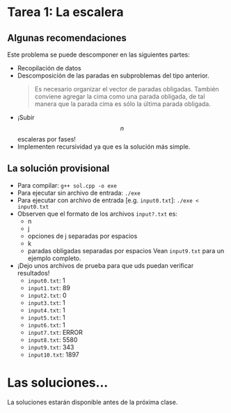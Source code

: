 # Tarea 1: La escalera

## Algunas recomendaciones
Este problema se puede descomponer en las siguientes partes:
 - Recopilación de datos
 - Descomposición de las paradas en subproblemas del tipo anterior.
   > Es necesario organizar el vector de paradas obligadas. 
   > También conviene agregar la cima como una parada obligada,
   > de tal manera que la parada cima es sólo la última parada
   > obligada.
 - ¡Subir $$n$$ escaleras por fases!
 - Implementen recursividad ya que es la solución más simple.

## La solución provisional
 - Para compilar: `g++ sol.cpp -o exe`
 - Para ejecutar sin archivo de entrada: `./exe`
 - Para ejecutar con archivo de entrada [e.g. `input0.txt`]: `./exe < input0.txt`
 - Observen que el formato de los archivos `input?.txt` es:
   * n
   * j
   * opciones de j separadas por espacios
   * k
   * paradas obligadas separadas por espacios
   Vean `input9.txt` para un ejemplo completo.
 - ¡Dejo unos archivos de prueba para que uds puedan verificar resultados!
   * `input0.txt`: 1
   * `input1.txt`: 89
   * `input2.txt`: 0
   * `input3.txt`: 1
   * `input4.txt`: 1
   * `input5.txt`: 1
   * `input6.txt`: 1
   * `input7.txt`: ERROR
   * `input8.txt`: 5580
   * `input9.txt`: 343
   * `input10.txt`: 1897
# Las soluciones...

La soluciones estarán disponible antes de la próxima clase.
